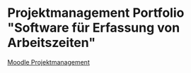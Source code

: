 # Projektmanagement Portfolio "Software für Erfassung von Arbeitszeiten"
[Moodle Projektmanagement](https://elearning.dhbw-stuttgart.de/moodle/course/view.php?id=21296)
